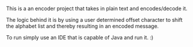 This is a an encoder project that takes in plain text and encodes/decode it. 

The logic behind it is by using a user determined offset character to shift the alphabet list and thereby resulting in an encoded message. 

To run simply use an IDE that is capable of Java and run it. :)
